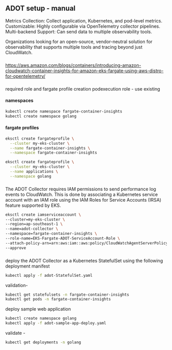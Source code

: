 ## ADOT setup - manual 

Metrics Collection: Collect application, Kubernetes, and pod-level metrics.
Customizable: Highly configurable via OpenTelemetry collector pipelines.
Multi-backend Support: Can send data to multiple observability tools.

Organizations looking for an open-source, vendor-neutral solution for observability that supports multiple tools and tracing beyond just CloudWatch.


###
https://aws.amazon.com/blogs/containers/introducing-amazon-cloudwatch-container-insights-for-amazon-eks-fargate-using-aws-distro-for-opentelemetry/

###
required role and fargate profile creation
podexecution role - use existing 

#### namespaces
```bash
kubectl create namespace fargate-container-insights
kubectl create namespace golang
```

#### fargate profiles 
```bash
eksctl create fargateprofile \
  --cluster my-eks-cluster \
  --name fargate-container-insights \
  --namespace fargate-container-insights

eksctl create fargateprofile \
  --cluster my-eks-cluster \
  --name applications \
  --namespace golang
```

###

The ADOT Collector requires IAM permissions to send performance log events to CloudWatch. This is done by associating a Kubernetes service account with an IAM role using the IAM Roles for Service Accounts (IRSA) feature supported by EKS.
```bash
eksctl create iamserviceaccount \
--cluster=my-eks-cluster \
--region=ap-southeast-1 \
--name=adot-collector \
--namespace=fargate-container-insights \
--role-name=EKS-Fargate-ADOT-ServiceAccount-Role \
--attach-policy-arn=arn:aws:iam::aws:policy/CloudWatchAgentServerPolicy \
--approve
```
###
 deploy the ADOT Collector as a Kubernetes StatefulSet using the following deployment manifest
 ```bash 
kubectl apply -f adot-StatefulSet.yaml
```

validation-
```bash
kubectl get statefulsets -n fargate-container-insights
kubectl get pods -n fargate-container-insights
```

deploy sample web application
```bash
kubectl create namespace golang
kubectl apply -f adot-sample-app-deploy.yaml
```
validate -
```bash
kubectl get deployments -n golang
```
